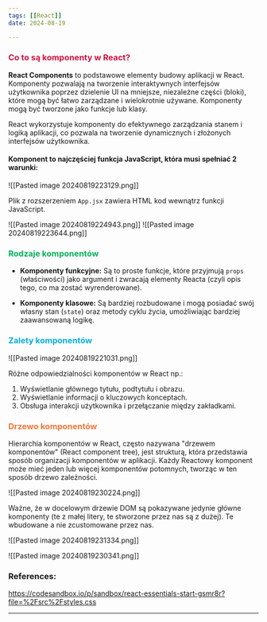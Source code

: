 ```yaml
--- 
tags: [[React]]
date: 2024-08-19

---
```

### <span style="color: #d11141;">Co to są komponenty w React?</span>

**React Components** to podstawowe elementy budowy aplikacji w React. Komponenty pozwalają na tworzenie interaktywnych interfejsów użytkownika poprzez dzielenie UI na mniejsze, niezależne części (bloki), które mogą być łatwo zarządzane i wielokrotnie używane. Komponenty mogą być tworzone jako funkcje lub klasy.

React wykorzystuje komponenty do efektywnego zarządzania stanem i logiką aplikacji, co pozwala na tworzenie dynamicznych i złożonych interfejsów użytkownika.

#### Komponent to najczęściej funkcja JavaScript, która musi spełniać 2 warunki:

![[Pasted image 20240819223129.png]]

Plik z rozszerzeniem `App.jsx` zawiera HTML kod wewnątrz funkcji JavaScript. 

![[Pasted image 20240819224943.png]]
![[Pasted image 20240819223644.png]]
### <span style="color: #00b159;">Rodzaje komponentów</span>

- **Komponenty funkcyjne:** Są to proste funkcje, które przyjmują `props` (właściwości) jako argument i zwracają elementy Reacta (czyli opis tego, co ma zostać wyrenderowane).

- **Komponenty klasowe:** Są bardziej rozbudowane i mogą posiadać swój własny stan (`state`) oraz metody cyklu życia, umożliwiając bardziej zaawansowaną logikę.

### <span style="color: #00aedb;">Zalety komponentów</span>

![[Pasted image 20240819221031.png]]

Różne odpowiedzialności komponentów w React np.:

1.  Wyświetlanie głównego tytułu, podtytułu i obrazu.
2. Wyświetlanie informacji o kluczowych konceptach.
3. Obsługa interakcji użytkownika i przełączanie między zakładkami.

### <span style="color: #f37735">Drzewo komponentów</span>

Hierarchia komponentów w React, często nazywana "drzewem komponentów" (React component tree), jest strukturą, która przedstawia sposób organizacji komponentów w aplikacji. Każdy Reactowy komponent może mieć jeden lub więcej komponentów potomnych, tworząc w ten sposób drzewo zależności.

![[Pasted image 20240819230224.png]]

Ważne, że w docelowym drzewie DOM są pokazywane jedynie główne komponenty (te z małej litery, te stworzone przez nas są z dużej). Te wbudowane a nie zcustomowane przez nas.

![[Pasted image 20240819231334.png]]

![[Pasted image 20240819230341.png]]


### References:
https://codesandbox.io/p/sandbox/react-essentials-start-gsmr8r?file=%2Fsrc%2Fstyles.css

---



